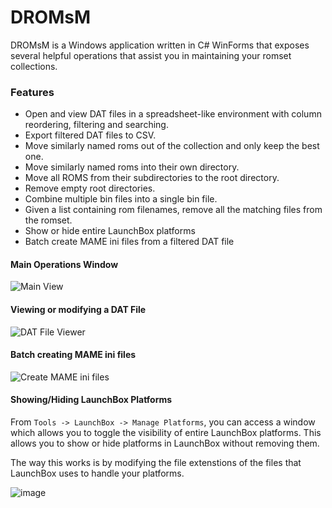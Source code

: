 # DROMsM
DROMsM is a Windows application written in C# WinForms that exposes several helpful operations that assist you in maintaining your romset collections.
### Features

- Open and view DAT files in a spreadsheet-like environment with column reordering, filtering and searching.
- Export filtered DAT files to CSV.
- Move similarly named roms out of the collection and only keep the best one.
- Move similarly named roms into their own directory.
- Move all ROMS from their subdirectories to the root directory.
- Remove empty root directories.
- Combine multiple bin files into a single bin file.
- Given a list containing rom filenames, remove all the matching files from the romset.
- Show or hide entire LaunchBox platforms
- Batch create MAME ini files from a filtered DAT file

#### Main Operations Window

![Main View](https://i.imgur.com/1k91L9r.png)

#### Viewing or modifying a DAT File

![DAT File Viewer](https://user-images.githubusercontent.com/501697/183796259-b9e62a79-1194-4f95-91a9-acea7a8a38ff.png)

#### Batch creating MAME ini files

![Create MAME ini files](https://user-images.githubusercontent.com/501697/177038137-26023957-e228-4606-83d9-e91b68aec1ac.png)


#### Showing/Hiding LaunchBox Platforms
From `Tools -> LaunchBox -> Manage Platforms`, you can access a window which allows you to toggle the visibility of entire LaunchBox platforms.  This allows you to show or hide platforms in LaunchBox without removing them.

The way this works is by modifying the file extenstions of the files that LaunchBox uses to handle your platforms.

![image](https://user-images.githubusercontent.com/501697/170151502-d4668813-07b9-4f0b-b048-860e3cc609bc.png)

